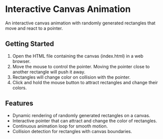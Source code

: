 # Interactive Canvas Animation

An interactive canvas animation with randomly generated rectangles that move and react to a pointer.

## Getting Started

1. Open the HTML file containing the canvas (index.html) in a web browser.
2. Move the mouse to control the pointer. Moving the pointer close to another rectangle will push it away.
3. Rectangles will change color on collision with the pointer.
4. Click and hold the mouse button to attract rectangles and change their colors.

## Features

- Dynamic rendering of randomly generated rectangles on a canvas.
- Interactive pointer that can attract and change the color of rectangles.
- Continuous animation loop for smooth motion.
- Collision detection for rectangles with canvas boundaries.
